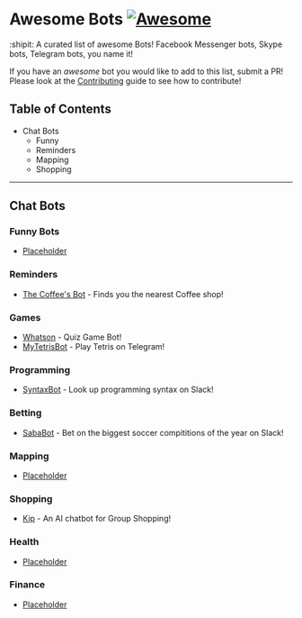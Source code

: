 # Awesome Bots [![Awesome](https://cdn.rawgit.com/sindresorhus/awesome/d7305f38d29fed78fa85652e3a63e154dd8e8829/media/badge.svg)](https://github.com/sindresorhus/awesome)

:shipit: A curated list of awesome Bots! Facebook Messenger bots, Skype bots, Telegram bots, you name it!

If you have an <i>awesome</i> bot you would like to add to this list, submit a PR! Please look at the [Contributing](#) guide to see how to contribute!

## Table of Contents
* Chat Bots
  * Funny
  * Reminders
  * Mapping
  * Shopping

---
## Chat Bots
### Funny Bots
* [Placeholder](#)

### Reminders
* [The Coffee's Bot](http://www.coffeesbot.com/) - Finds you the nearest Coffee shop!

### Games
* [Whatson](http://thetinybot.com/whatson/) - Quiz Game Bot!
* [MyTetrisBot](https://telegram.me/MyTetrisBot) - Play Tetris on Telegram!

### Programming
* [SyntaxBot](https://syntaxdb.com/integrations/slackbot) - Look up programming syntax on Slack!

### Betting
* [SabaBot](http://www.sababot.com/) - Bet on the biggest soccer compititions of the year on Slack!

### Mapping
* [Placeholder](#)

### Shopping
* [Kip](http://kipthis.com/) - An AI chatbot for Group Shopping!

### Health
* [Placeholder](#)

### Finance
* [Placeholder](#)
